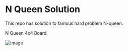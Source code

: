 # N Queen Solution
 This repo has solution to famous hard problem N-queen.
 
 N Queen 4x4 Board

![image](https://user-images.githubusercontent.com/83153656/190951199-625e2f8d-d471-4cea-ab23-980e07984d23.png)

